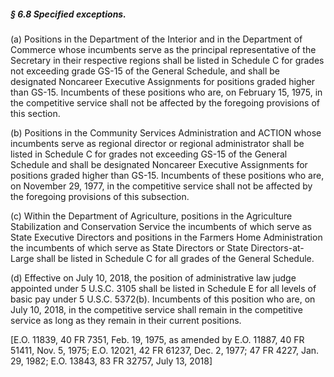 ##### § 6.8 Specified exceptions. #####

(a) Positions in the Department of the Interior and in the Department of Commerce whose incumbents serve as the principal representative of the Secretary in their respective regions shall be listed in Schedule C for grades not exceeding grade GS-15 of the General Schedule, and shall be designated Noncareer Executive Assignments for positions graded higher than GS-15. Incumbents of these positions who are, on February 15, 1975, in the competitive service shall not be affected by the foregoing provisions of this section.

(b) Positions in the Community Services Administration and ACTION whose incumbents serve as regional director or regional administrator shall be listed in Schedule C for grades not exceeding GS-15 of the General Schedule and shall be designated Noncareer Executive Assignments for positions graded higher than GS-15. Incumbents of these positions who are, on November 29, 1977, in the competitive service shall not be affected by the foregoing provisions of this subsection.

(c) Within the Department of Agriculture, positions in the Agriculture Stabilization and Conservation Service the incumbents of which serve as State Executive Directors and positions in the Farmers Home Administration the incumbents of which serve as State Directors or State Directors-at-Large shall be listed in Schedule C for all grades of the General Schedule.

(d) Effective on July 10, 2018, the position of administrative law judge appointed under 5 U.S.C. 3105 shall be listed in Schedule E for all levels of basic pay under 5 U.S.C. 5372(b). Incumbents of this position who are, on July 10, 2018, in the competitive service shall remain in the competitive service as long as they remain in their current positions.

[E.O. 11839, 40 FR 7351, Feb. 19, 1975, as amended by E.O. 11887, 40 FR 51411, Nov. 5, 1975; E.O. 12021, 42 FR 61237, Dec. 2, 1977; 47 FR 4227, Jan. 29, 1982; E.O. 13843, 83 FR 32757, July 13, 2018]